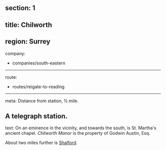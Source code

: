 section: 1
----
title: Chilworth
----
region: Surrey
----
company:
- companies/south-eastern
----
route:
- routes/reigate-to-reading
----
meta: Distance from station, ½ mile.

A telegraph station.
----
text: On an eminence in the vicinity, and towards the south, is St. Martha's ancient chapel. *Chilworth Manor* is the property of Godwin Austin, Esq.

About two miles further is [Shalford](/stations/shalford).